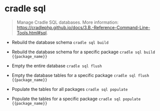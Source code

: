 # cradle sql
> Manage Cradle SQL databases.
> More information: <https://cradlephp.github.io/docs/3.B.-Reference-Command-Line-Tools.html#sql>.

- Rebuild the database schema
`cradle sql build`

- Rebuild the database schema for a specific package
`cradle sql build {{package_name}}`

- Empty the entire database
`cradle sql flush`

- Empty the database tables for a specific package
`cradle sql flush {{package_name}}`

- Populate the tables for all packages
`cradle sql populate`

- Populate the tables for a specific package
`cradle sql populate {{package_name}}`
